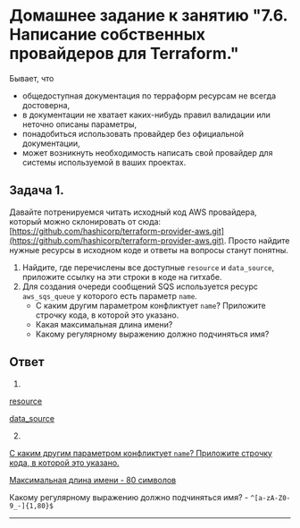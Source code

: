 # Домашнее задание к занятию "7.6. Написание собственных провайдеров для Terraform."

Бывает, что
* общедоступная документация по терраформ ресурсам не всегда достоверна,
* в документации не хватает каких-нибудь правил валидации или неточно описаны параметры,
* понадобиться использовать провайдер без официальной документации,
* может возникнуть необходимость написать свой провайдер для системы используемой в ваших проектах.

## Задача 1.
Давайте потренируемся читать исходный код AWS провайдера, который можно склонировать от сюда:
[https://github.com/hashicorp/terraform-provider-aws.git](https://github.com/hashicorp/terraform-provider-aws.git).
Просто найдите нужные ресурсы в исходном коде и ответы на вопросы станут понятны.


1. Найдите, где перечислены все доступные `resource` и `data_source`, приложите ссылку на эти строки в коде на
   гитхабе.
1. Для создания очереди сообщений SQS используется ресурс `aws_sqs_queue` у которого есть параметр `name`.
    * С каким другим параметром конфликтует `name`? Приложите строчку кода, в которой это указано.
    * Какая максимальная длина имени?
    * Какому регулярному выражению должно подчиняться имя?

## Ответ
1.
[resource](https://github.com/hashicorp/terraform-provider-aws/blob/main/internal/provider/provider.go#L913)

[data_source](https://github.com/hashicorp/terraform-provider-aws/blob/main/internal/provider/provider.go#L415)

2.
[С каким другим параметром конфликтует `name`? Приложите строчку кода, в которой это указано.](https://github.com/hashicorp/terraform-provider-aws/blob/main/internal/service/sqs/queue.go#L87)

[Максимальная длина имени - 80 символов](https://github.com/hashicorp/terraform-provider-aws/blob/main/internal/service/sqs/queue.go#L427)

Какому регулярному выражению должно подчиняться имя? - `^[a-zA-Z0-9_-]{1,80}$`


---